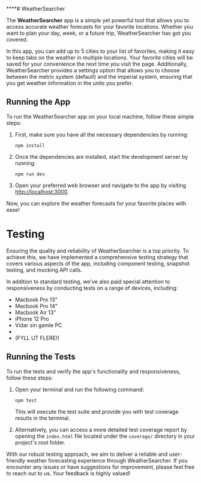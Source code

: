 ****# WeatherSearcher

The **WeatherSearcher** app is a simple yet powerful tool that allows you to access accurate weather forecasts for your favorite locations. Whether you want to plan your day, week, or a future trip, WeatherSearcher has got you covered.

In this app, you can add up to 5 cities to your list of favorites, making it easy to keep tabs on the weather in multiple locations. Your favorite cities will be saved for your convenience the next time you visit the page. Additionally, WeatherSearcher provides a settings option that allows you to choose between the metric system (default) and the imperial system, ensuring that you get weather information in the units you prefer.

## Running the App

To run the WeatherSearcher app on your local machine, follow these simple steps:

1. First, make sure you have all the necessary dependencies by running:

    ```
    npm install
    ```

2. Once the dependencies are installed, start the development server by running:

    ```
    npm run dev
    ```

3. Open your preferred web browser and navigate to the app by visiting [http://localhost:3000](http://localhost:3000).

Now, you can explore the weather forecasts for your favorite places with ease!

# Testing

Ensuring the quality and reliability of WeatherSearcher is a top priority. To achieve this, we have implemented a comprehensive testing strategy that covers various aspects of the app, including component testing, snapshot testing, and mocking API calls. 

In addition to standard testing, we've also paid special attention to responsiveness by conducting tests on a range of devices, including:

- Macbook Pro 13"
- Macbook Pro 14"
- Macbook Air 13"
- iPhone 12 Pro
- Vidar sin gamle PC
- 
- (FYLL UT FLERE!)

## Running the Tests

To run the tests and verify the app's functionality and responsiveness, follow these steps:

1. Open your terminal and run the following command:

    ```
    npm test
    ```

   This will execute the test suite and provide you with test coverage results in the terminal.

2. Alternatively, you can access a more detailed test coverage report by opening the `index.html` file located under the `coverage/` directory in your project's root folder.

With our robust testing approach, we aim to deliver a reliable and user-friendly weather forecasting experience through WeatherSearcher. If you encounter any issues or have suggestions for improvement, please feel free to reach out to us. Your feedback is highly valued!
